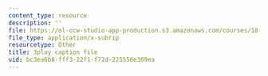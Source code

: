 ```yaml
---
content_type: resource
description: ''
file: https://ol-ocw-studio-app-production.s3.amazonaws.com/courses/18-02sc-multivariable-calculus-fall-2010/bc3ea6b8fff322f1f72d225556e369ea_idNIKTaBEaI.srt
file_type: application/x-subrip
resourcetype: Other
title: 3play caption file
uid: bc3ea6b8-fff3-22f1-f72d-225556e369ea
---
```

